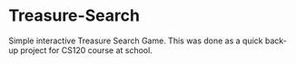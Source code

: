 # Treasure-Search
Simple interactive Treasure Search Game. This was done as a quick back-up project for CS120 course at school.
